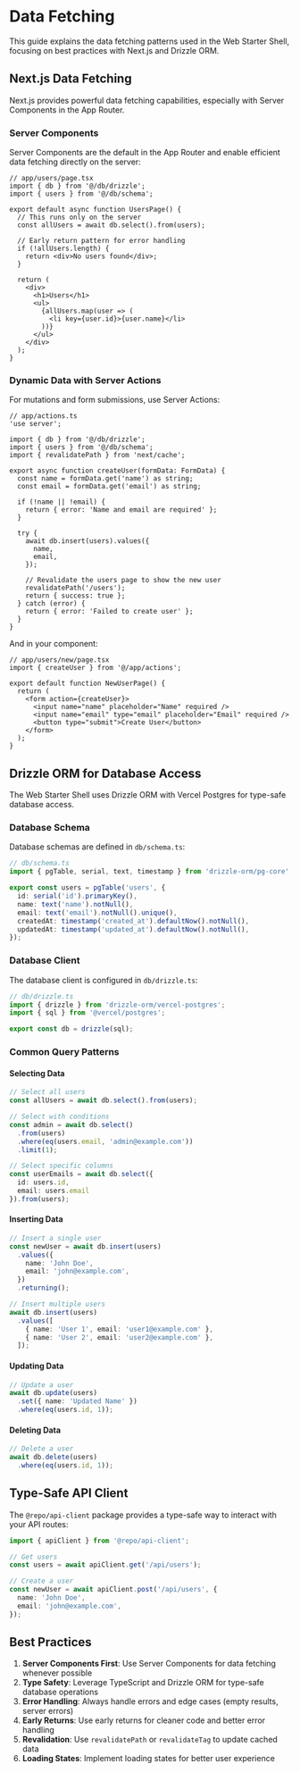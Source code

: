 # Data Fetching

This guide explains the data fetching patterns used in the Web Starter Shell, focusing on best practices with Next.js and Drizzle ORM.

## Next.js Data Fetching

Next.js provides powerful data fetching capabilities, especially with Server Components in the App Router.

### Server Components

Server Components are the default in the App Router and enable efficient data fetching directly on the server:

```tsx
// app/users/page.tsx
import { db } from '@/db/drizzle';
import { users } from '@/db/schema';

export default async function UsersPage() {
  // This runs only on the server
  const allUsers = await db.select().from(users);
  
  // Early return pattern for error handling
  if (!allUsers.length) {
    return <div>No users found</div>;
  }
  
  return (
    <div>
      <h1>Users</h1>
      <ul>
        {allUsers.map(user => (
          <li key={user.id}>{user.name}</li>
        ))}
      </ul>
    </div>
  );
}
```

### Dynamic Data with Server Actions

For mutations and form submissions, use Server Actions:

```tsx
// app/actions.ts
'use server';

import { db } from '@/db/drizzle';
import { users } from '@/db/schema';
import { revalidatePath } from 'next/cache';

export async function createUser(formData: FormData) {
  const name = formData.get('name') as string;
  const email = formData.get('email') as string;
  
  if (!name || !email) {
    return { error: 'Name and email are required' };
  }
  
  try {
    await db.insert(users).values({
      name,
      email,
    });
    
    // Revalidate the users page to show the new user
    revalidatePath('/users');
    return { success: true };
  } catch (error) {
    return { error: 'Failed to create user' };
  }
}
```

And in your component:

```tsx
// app/users/new/page.tsx
import { createUser } from '@/app/actions';

export default function NewUserPage() {
  return (
    <form action={createUser}>
      <input name="name" placeholder="Name" required />
      <input name="email" type="email" placeholder="Email" required />
      <button type="submit">Create User</button>
    </form>
  );
}
```

## Drizzle ORM for Database Access

The Web Starter Shell uses Drizzle ORM with Vercel Postgres for type-safe database access.

### Database Schema

Database schemas are defined in `db/schema.ts`:

```typescript
// db/schema.ts
import { pgTable, serial, text, timestamp } from 'drizzle-orm/pg-core';

export const users = pgTable('users', {
  id: serial('id').primaryKey(),
  name: text('name').notNull(),
  email: text('email').notNull().unique(),
  createdAt: timestamp('created_at').defaultNow().notNull(),
  updatedAt: timestamp('updated_at').defaultNow().notNull(),
});
```

### Database Client

The database client is configured in `db/drizzle.ts`:

```typescript
// db/drizzle.ts
import { drizzle } from 'drizzle-orm/vercel-postgres';
import { sql } from '@vercel/postgres';

export const db = drizzle(sql);
```

### Common Query Patterns

#### Selecting Data

```typescript
// Select all users
const allUsers = await db.select().from(users);

// Select with conditions
const admin = await db.select()
  .from(users)
  .where(eq(users.email, 'admin@example.com'))
  .limit(1);

// Select specific columns
const userEmails = await db.select({ 
  id: users.id, 
  email: users.email 
}).from(users);
```

#### Inserting Data

```typescript
// Insert a single user
const newUser = await db.insert(users)
  .values({
    name: 'John Doe',
    email: 'john@example.com',
  })
  .returning();

// Insert multiple users
await db.insert(users)
  .values([
    { name: 'User 1', email: 'user1@example.com' },
    { name: 'User 2', email: 'user2@example.com' },
  ]);
```

#### Updating Data

```typescript
// Update a user
await db.update(users)
  .set({ name: 'Updated Name' })
  .where(eq(users.id, 1));
```

#### Deleting Data

```typescript
// Delete a user
await db.delete(users)
  .where(eq(users.id, 1));
```

## Type-Safe API Client

The `@repo/api-client` package provides a type-safe way to interact with your API routes:

```typescript
import { apiClient } from '@repo/api-client';

// Get users
const users = await apiClient.get('/api/users');

// Create a user
const newUser = await apiClient.post('/api/users', {
  name: 'John Doe',
  email: 'john@example.com',
});
```

## Best Practices

1. **Server Components First**: Use Server Components for data fetching whenever possible
2. **Type Safety**: Leverage TypeScript and Drizzle ORM for type-safe database operations
3. **Error Handling**: Always handle errors and edge cases (empty results, server errors)
4. **Early Returns**: Use early returns for cleaner code and better error handling
5. **Revalidation**: Use `revalidatePath` or `revalidateTag` to update cached data
6. **Loading States**: Implement loading states for better user experience 